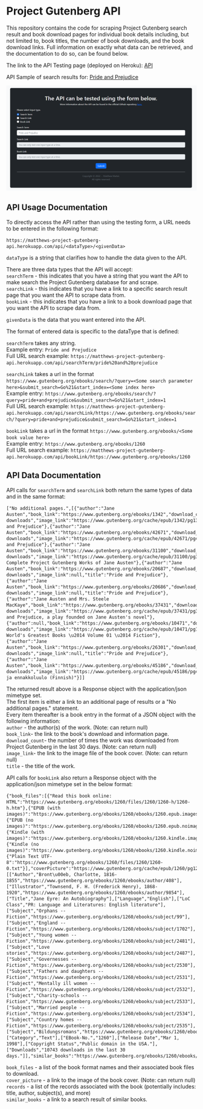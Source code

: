# Project Gutenberg API
This repository contains the code for scraping Project Gutenberg search result and book download pages for individual book details including, but not limited to, book titles, the number of book downloads, and the book download links. Full information on exactly what data can be retrieved, and the documentation to do so, can be found below.

The link to the API Testing page (deployed on Heroku): [API](https://matthews-project-gutenberg-api.herokuapp.com/)

API Sample of search results for: [Pride and Prejudice](https://matthews-project-gutenberg-api.herokuapp.com/api/searchTerm/pride%20and%20prejudice)

![PNG](https://github.com/MatthewMattei/project-gutenberg-api/blob/master/GithubAssets/APITesting.png)

## API Usage Documentation
To directly access the API rather than using the testing form, a URL needs to be entered in the following format:
```
https://matthews-project-gutenberg-api.herokuapp.com/api/<dataType>/<givenData>
```
`dataType` is a string that clarifies how to handle the data given to the API. <br>

There are three data types that the API will accept: <br>
`searchTerm` - this indicates that you have a string that you want the API to make search the Project Gutenberg database for and scrape. <br>
`searchLink` - this indicates that you have a link to a specific search result page that you want the API to scrape data from. <br> 
`bookLink` - this indicates that you have a link to a book download page that you want the API to scrape data from. <br>

`givenData` is the data that you want entered into the API. <br>

The format of entered data is specific to the dataType that is defined: <br>

`searchTerm` takes any string. <br>
Example entry: `Pride and Prejudice` <br>
Full URL search example: `https://matthews-project-gutenberg-api.herokuapp.com/api/searchTerm/pride%20and%20prejudice` <br>

`searchLink` takes a url in the format `https://www.gutenberg.org/ebooks/search/?query=<Some search parameter here>&submit_search=Go%21&start_index=<Some index here>` <br>
Example entry: `https://www.gutenberg.org/ebooks/search/?query=pride+and+prejudice&submit_search=Go%21&start_index=1` <br>
Full URL search example: `https://matthews-project-gutenberg-api.herokuapp.com/api/searchLink/https://www.gutenberg.org/ebooks/search/?query=pride+and+prejudice&submit_search=Go%21&start_index=1` <br>

`bookLink` takes a url in the format `https://www.gutenberg.org/ebooks/<Some book value here>` <br>
Example entry: `https://www.gutenberg.org/ebooks/1260` <br>
Full URL search example: `https://matthews-project-gutenberg-api.herokuapp.com/api/bookLink/https://www.gutenberg.org/ebooks/1260` <br>

## API Data Documentation
API calls for `searchTerm` and `searchLink` both return the same types of data and in the same format:
```
["No additional pages.",[{"author":"Jane Austen","book_link":"https://www.gutenberg.org/ebooks/1342","download_count":"53593 downloads","image_link":"https://www.gutenberg.org/cache/epub/1342/pg1342.cover.small.jpg","title":"Pride and Prejudice"},{"author":"Jane Austen","book_link":"https://www.gutenberg.org/ebooks/42671","download_count":"2384 downloads","image_link":"https://www.gutenberg.org/cache/epub/42671/pg42671.cover.small.jpg","title":"Pride and Prejudice"},{"author":"Jane Austen","book_link":"https://www.gutenberg.org/ebooks/31100","download_count":"610 downloads","image_link":"https://www.gutenberg.org/cache/epub/31100/pg31100.cover.small.jpg","title":"The Complete Project Gutenberg Works of Jane Austen"},{"author":"Jane Austen","book_link":"https://www.gutenberg.org/ebooks/20687","download_count":"401 downloads","image_link":null,"title":"Pride and Prejudice"},{"author":"Jane Austen","book_link":"https://www.gutenberg.org/ebooks/20686","download_count":"236 downloads","image_link":null,"title":"Pride and Prejudice"},{"author":"Jane Austen and Mrs. Steele MacKaye","book_link":"https://www.gutenberg.org/ebooks/37431","download_count":"219 downloads","image_link":"https://www.gutenberg.org/cache/epub/37431/pg37431.cover.small.jpg","title":"Pride and Prejudice, a play founded on Jane Austen's novel"},{"author":null,"book_link":"https://www.gutenberg.org/ebooks/10471","download_count":"207 downloads","image_link":"https://www.gutenberg.org/cache/epub/10471/pg10471.cover.small.jpg","title":"The World's Greatest Books \u2014 Volume 01 \u2014 Fiction"},{"author":"Jane Austen","book_link":"https://www.gutenberg.org/ebooks/26301","download_count":"191 downloads","image_link":null,"title":"Pride and Prejudice"},{"author":"Jane Austen","book_link":"https://www.gutenberg.org/ebooks/45186","download_count":"33 downloads","image_link":"https://www.gutenberg.org/cache/epub/45186/pg45186.cover.small.jpg","title":"Ylpeys ja ennakkoluulo (Finnish)"}]]
```
The returned result above is a Response object with the application/json mimetype set. <br>
The first item is either a link to an additional page of results or a "No additional pages." statement. <br>
Every item thereafter is a book entry in the format of a JSON object with the following information: <br>
`author` - the author(s) of the work. (Note: can return null) <br>
`book_link`- the link to the book's download and information page. <br>
`download_count`- the number of times the work was downloaded from Project Gutenberg in the last 30 days. (Note: can return null) <br>
`image_link`- the link to the image file of the book cover. (Note: can return null) <br>
`title` - the title of the work. <br>

API calls for `bookLink` also return a Response object with the application/json mimetype set in the below format:
```
{"book_files":[{"Read this book online: HTML":"https://www.gutenberg.org/ebooks/1260/files/1260/1260-h/1260-h.htm"},{"EPUB (with images)":"https://www.gutenberg.org/ebooks/1260/ebooks/1260.epub.images"},{"EPUB (no images)":"https://www.gutenberg.org/ebooks/1260/ebooks/1260.epub.noimages"},{"Kindle (with images)":"https://www.gutenberg.org/ebooks/1260/ebooks/1260.kindle.images"},{"Kindle (no images)":"https://www.gutenberg.org/ebooks/1260/ebooks/1260.kindle.noimages"},{"Plain Text UTF-8":"https://www.gutenberg.org/ebooks/1260/files/1260/1260-0.txt"}],"coverPicture":"https://www.gutenberg.org/cache/epub/1260/pg1260.cover.medium.jpg","records":[["Author","Bront\u00eb, Charlotte, 1816-1855","https://www.gutenberg.org/ebooks/1260/ebooks/author/408"],["Illustrator","Townsend, F. H. (Frederick Henry), 1868-1920","https://www.gutenberg.org/ebooks/1260/ebooks/author/9854"],["Title","Jane Eyre: An Autobiography"],["Language","English"],["LoC Class","PR: Language and Literatures: English literature"],["Subject","Orphans -- Fiction","https://www.gutenberg.org/ebooks/1260/ebooks/subject/99"],["Subject","England -- Fiction","https://www.gutenberg.org/ebooks/1260/ebooks/subject/1702"],["Subject","Young women -- Fiction","https://www.gutenberg.org/ebooks/1260/ebooks/subject/2481"],["Subject","Love stories","https://www.gutenberg.org/ebooks/1260/ebooks/subject/2487"],["Subject","Governesses -- Fiction","https://www.gutenberg.org/ebooks/1260/ebooks/subject/2530"],["Subject","Fathers and daughters -- Fiction","https://www.gutenberg.org/ebooks/1260/ebooks/subject/2531"],["Subject","Mentally ill women -- Fiction","https://www.gutenberg.org/ebooks/1260/ebooks/subject/2532"],["Subject","Charity-schools -- Fiction","https://www.gutenberg.org/ebooks/1260/ebooks/subject/2533"],["Subject","Married people -- Fiction","https://www.gutenberg.org/ebooks/1260/ebooks/subject/2534"],["Subject","Country homes -- Fiction","https://www.gutenberg.org/ebooks/1260/ebooks/subject/2535"],["Subject","Bildungsromans","https://www.gutenberg.org/ebooks/1260/ebooks/subject/2536"],["Category","Text"],["EBook-No.","1260"],["Release Date","Mar 1, 1998"],["Copyright Status","Public domain in the USA."],["Downloads","10743 downloads in the last 30 days."]],"similar_books":"https://www.gutenberg.org/ebooks/1260/ebooks/1260/also/"}
```
`book_files` - a list of the book format names and their associated book files to download. <br>
`cover_picture` - a link to the image of the book cover. (Note: can return null) <br>
`records` - a list of the records associated with the book (potentially includes: title, author, subject(s), and more) <br>
`similar_books` - a link to a search result of similar books. <br>
